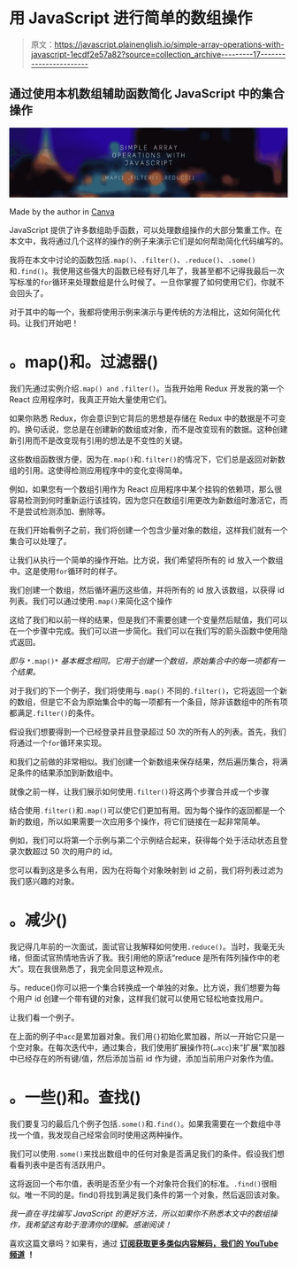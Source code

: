 # 用 JavaScript 进行简单的数组操作

> 原文：<https://javascript.plainenglish.io/simple-array-operations-with-javascript-1ecdf2e57a82?source=collection_archive---------17----------------------->

## 通过使用本机数组辅助函数简化 JavaScript 中的集合操作

![](img/5461567ff29bc60cf4f855e580962495.png)

Made by the author in [Canva](https://www.canva.com/)

JavaScript 提供了许多数组助手函数，可以处理数组操作的大部分繁重工作。在本文中，我将通过几个这样的操作的例子来演示它们是如何帮助简化代码编写的。

我将在本文中讨论的函数包括`.map()`、`.filter()`、`.reduce()`、`.some()`和`.find()`。我使用这些强大的函数已经有好几年了，我甚至都不记得我最后一次写标准的`for`循环来处理数组是什么时候了。一旦你掌握了如何使用它们，你就不会回头了。

对于其中的每一个，我都将使用示例来演示与更传统的方法相比，这如何简化代码。让我们开始吧！

# 。map()和。过滤器()

我们先通过实例介绍`.map() and` `.filter()`。当我开始用 Redux 开发我的第一个 React 应用程序时，我真正开始大量使用它们。

如果你熟悉 Redux，你会意识到它背后的思想是存储在 Redux 中的数据是不可变的。换句话说，您总是在创建新的数组或对象，而不是改变现有的数据。这种创建新引用而不是改变现有引用的想法是不变性的关键。

这些数组函数很方便，因为在`.map()`和`.filter()`的情况下，它们总是返回对新数组的引用。这使得检测应用程序中的变化变得简单。

例如，如果您有一个数组引用作为 React 应用程序中某个挂钩的依赖项，那么很容易检测到何时重新运行该挂钩，因为您只在数组引用更改为新数组时激活它，而不是尝试检测添加、删除等。

在我们开始看例子之前，我们将创建一个包含少量对象的数组，这样我们就有一个集合可以处理了。

让我们从执行一个简单的操作开始。比方说，我们希望将所有的 id 放入一个数组中。这是使用`for`循环时的样子。

我们创建一个数组，然后循环遍历这些值，并将所有的 id 放入该数组，以获得 id 列表。我们可以通过使用`.map()`来简化这个操作

这给了我们和以前一样的结果，但是我们不需要创建一个变量然后赋值，我们可以在一个步骤中完成。我们可以进一步简化。我们可以在我们写的箭头函数中使用隐式返回。

*即与* `*.map()*` *基本概念相同。它用于创建一个数组，原始集合中的每一项都有一个结果。*

对于我们的下一个例子，我们将使用与`.map()` 不同的`.filter()`，它将返回一个新的数组，但是它不会为原始集合中的每一项都有一个条目，除非该数组中的所有项都满足`.filter()`的条件。

假设我们想要得到一个已经登录并且登录超过 50 次的所有人的列表。首先，我们将通过一个`for`循环来实现。

和我们之前做的非常相似。我们创建一个新数组来保存结果，然后遍历集合，将满足条件的结果添加到新数组中。

就像之前一样，让我们展示如何使用`.filter()`将这两个步骤合并成一个步骤

结合使用`.filter()`和`.map()`可以使它们更加有用。因为每个操作的返回都是一个新的数组，所以如果需要一次应用多个操作，将它们链接在一起非常简单。

例如，我们可以将第一个示例与第二个示例结合起来，获得每个处于活动状态且登录次数超过 50 次的用户的 id。

您可以看到这是多么有用，因为在将每个对象映射到 id 之前，我们将列表过滤为我们感兴趣的对象。

# 。减少()

我记得几年前的一次面试，面试官让我解释如何使用`.reduce()`。当时，我毫无头绪，但面试官热情地告诉了我。我引用他的原话“reduce 是所有阵列操作中的老大”。现在我很熟悉了，我完全同意这种观点。

与。reduce()你可以把一个集合转换成一个单独的对象。比方说，我们想要为每个用户 id 创建一个带有键的对象，这样我们就可以使用它轻松地查找用户。

让我们看一个例子。

在上面的例子中`acc`是累加器对象。我们用`{}`初始化累加器，所以一开始它只是一个空对象。在每次迭代中，通过集合，我们使用扩展操作符(`…acc`)来“扩展”累加器中已经存在的所有键/值，然后添加当前 id 作为键，添加当前用户对象作为值。

# 。一些()和。查找()

我们要复习的最后几个例子包括`.some()`和`.find()`。如果我需要在一个数组中寻找一个值，我发现自己经常会同时使用这两种操作。

我们可以使用`.some()`来找出数组中的任何对象是否满足我们的条件。假设我们想看看列表中是否有活跃用户。

这将返回一个布尔值，表明是否至少有一个对象符合我们的标准。`.find()`很相似。唯一不同的是。find()将找到满足我们条件的第一个对象，然后返回该对象。

*我一直在寻找编写 JavaScript 的更好方法，所以如果你不熟悉本文中的数组操作，我希望这有助于澄清你的理解。感谢阅读！*

喜欢这篇文章吗？如果有，通过 [**订阅获取更多类似内容解码，我们的 YouTube 频道**](https://www.youtube.com/channel/UCtipWUghju290NWcn8jhyAw) **！**